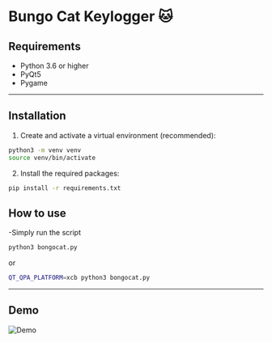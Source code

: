 # Bungo Cat Keylogger 🐱

## Requirements

- Python 3.6 or higher
- PyQt5
- Pygame

---

## Installation

1. Create and activate a virtual environment (recommended):

```bash
python3 -m venv venv
source venv/bin/activate
```

2. Install the required packages:

```bash
pip install -r requirements.txt

```

## How to use

-Simply run the script

```bash
python3 bongocat.py
```

or

```bash
QT_QPA_PLATFORM=xcb python3 bongocat.py
```

---

## Demo
![Demo](demo.gif)
